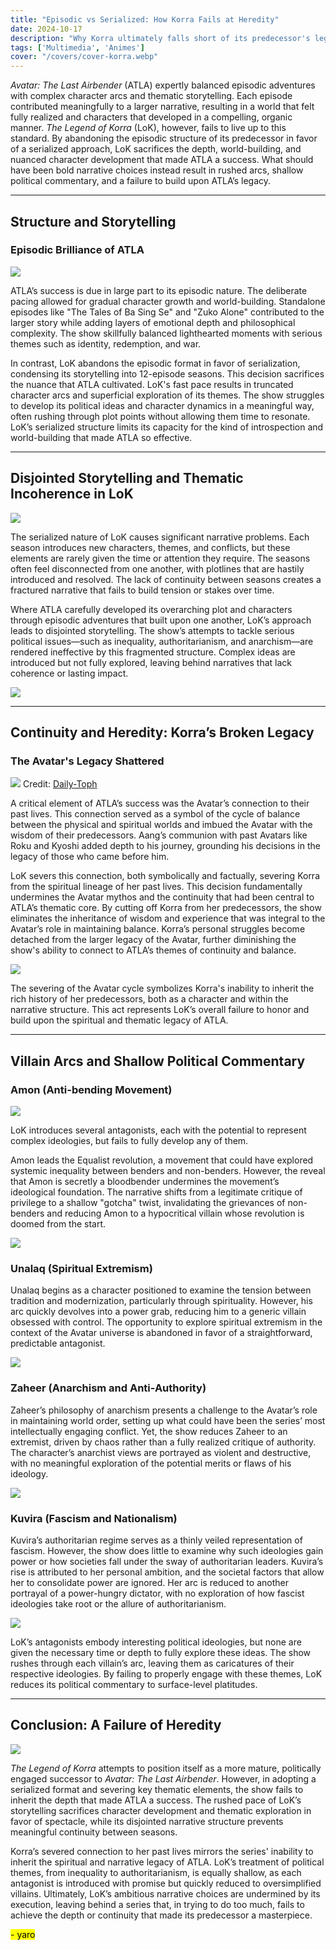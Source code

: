 ```yaml
---
title: "Episodic vs Serialized: How Korra Fails at Heredity"
date: 2024-10-17
description: "Why Korra ultimately falls short of its predecessor's legacy."
tags: ['Multimedia', 'Animes']
cover: "/covers/cover-korra.webp"
---
```


*Avatar: The Last Airbender* (ATLA) expertly balanced episodic adventures with complex character arcs and thematic storytelling. Each episode contributed meaningfully to a larger narrative, resulting in a world that felt fully realized and characters that developed in a compelling, organic manner. *The Legend of Korra* (LoK), however, fails to live up to this standard. By abandoning the episodic structure of its predecessor in favor of a serialized approach, LoK sacrifices the depth, world-building, and nuanced character development that made ATLA a success. What should have been bold narrative choices instead result in rushed arcs, shallow political commentary, and a failure to build upon ATLA’s legacy.

---

## Structure and Storytelling

### Episodic Brilliance of ATLA

![](image-185.png)

ATLA’s success is due in large part to its episodic nature. The deliberate pacing allowed for gradual character growth and world-building. Standalone episodes like "The Tales of Ba Sing Se" and "Zuko Alone" contributed to the larger story while adding layers of emotional depth and philosophical complexity. The show skillfully balanced lighthearted moments with serious themes such as identity, redemption, and war.

In contrast, LoK abandons the episodic format in favor of serialization, condensing its storytelling into 12-episode seasons. This decision sacrifices the nuance that ATLA cultivated. LoK's fast pace results in truncated character arcs and superficial exploration of its themes. The show struggles to develop its political ideas and character dynamics in a meaningful way, often rushing through plot points without allowing them time to resonate. LoK’s serialized structure limits its capacity for the kind of introspection and world-building that made ATLA so effective.

---

## Disjointed Storytelling and Thematic Incoherence in LoK

![](image-187.png)

The serialized nature of LoK causes significant narrative problems. Each season introduces new characters, themes, and conflicts, but these elements are rarely given the time or attention they require. The seasons often feel disconnected from one another, with plotlines that are hastily introduced and resolved. The lack of continuity between seasons creates a fractured narrative that fails to build tension or stakes over time.

Where ATLA carefully developed its overarching plot and characters through episodic adventures that built upon one another, LoK’s approach leads to disjointed storytelling. The show’s attempts to tackle serious political issues—such as inequality, authoritarianism, and anarchism—are rendered ineffective by this fragmented structure. Complex ideas are introduced but not fully explored, leaving behind narratives that lack coherence or lasting impact.

![](image-188.png)

---

## Continuity and Heredity: Korra’s Broken Legacy

### The Avatar's Legacy Shattered

![](image-189.png)
Credit: [Daily-Toph](https://daily-toph.tumblr.com/post/627552236637159424/s2ep1-the-avatar-state-i-just-wanted-to-do-a)

A critical element of ATLA’s success was the Avatar’s connection to their past lives. This connection served as a symbol of the cycle of balance between the physical and spiritual worlds and imbued the Avatar with the wisdom of their predecessors. Aang’s communion with past Avatars like Roku and Kyoshi added depth to his journey, grounding his decisions in the legacy of those who came before him.

LoK severs this connection, both symbolically and factually, severing Korra from the spiritual lineage of her past lives. This decision fundamentally undermines the Avatar mythos and the continuity that had been central to ATLA’s thematic core. By cutting off Korra from her predecessors, the show eliminates the inheritance of wisdom and experience that was integral to the Avatar’s role in maintaining balance. Korra’s personal struggles become detached from the larger legacy of the Avatar, further diminishing the show's ability to connect to ATLA’s themes of continuity and balance.

![](image-190.png)

The severing of the Avatar cycle symbolizes Korra's inability to inherit the rich history of her predecessors, both as a character and within the narrative structure. This act represents LoK’s overall failure to honor and build upon the spiritual and thematic legacy of ATLA.

---

## Villain Arcs and Shallow Political Commentary

### Amon (Anti-bending Movement)

![](image-192.png)

LoK introduces several antagonists, each with the potential to represent complex ideologies, but fails to fully develop any of them.

Amon leads the Equalist revolution, a movement that could have explored systemic inequality between benders and non-benders. However, the reveal that Amon is secretly a bloodbender undermines the movement’s ideological foundation. The narrative shifts from a legitimate critique of privilege to a shallow "gotcha" twist, invalidating the grievances of non-benders and reducing Amon to a hypocritical villain whose revolution is doomed from the start.

![](image-193.png)

### Unalaq (Spiritual Extremism)

Unalaq begins as a character positioned to examine the tension between tradition and modernization, particularly through spirituality. However, his arc quickly devolves into a power grab, reducing him to a generic villain obsessed with control. The opportunity to explore spiritual extremism in the context of the Avatar universe is abandoned in favor of a straightforward, predictable antagonist.

![](image-195.png)

### Zaheer (Anarchism and Anti-Authority)

Zaheer’s philosophy of anarchism presents a challenge to the Avatar’s role in maintaining world order, setting up what could have been the series’ most intellectually engaging conflict. Yet, the show reduces Zaheer to an extremist, driven by chaos rather than a fully realized critique of authority. The character’s anarchist views are portrayed as violent and destructive, with no meaningful exploration of the potential merits or flaws of his ideology.

![](image-196.png)

### Kuvira (Fascism and Nationalism)

Kuvira’s authoritarian regime serves as a thinly veiled representation of fascism. However, the show does little to examine why such ideologies gain power or how societies fall under the sway of authoritarian leaders. Kuvira’s rise is attributed to her personal ambition, and the societal factors that allow her to consolidate power are ignored. Her arc is reduced to another portrayal of a power-hungry dictator, with no exploration of how fascist ideologies take root or the allure of authoritarianism.

![](image-198.png)

LoK’s antagonists embody interesting political ideologies, but none are given the necessary time or depth to fully explore these ideas. The show rushes through each villain’s arc, leaving them as caricatures of their respective ideologies. By failing to properly engage with these themes, LoK reduces its political commentary to surface-level platitudes.

---

## Conclusion: A Failure of Heredity

![](image-203.png)

*The Legend of Korra* attempts to position itself as a more mature, politically engaged successor to *Avatar: The Last Airbender*. However, in adopting a serialized format and severing key thematic elements, the show fails to inherit the depth that made ATLA a success. The rushed pace of LoK’s storytelling sacrifices character development and thematic exploration in favor of spectacle, while its disjointed narrative structure prevents meaningful continuity between seasons.

Korra’s severed connection to her past lives mirrors the series' inability to inherit the spiritual and narrative legacy of ATLA. LoK’s treatment of political themes, from inequality to authoritarianism, is equally shallow, as each antagonist is introduced with promise but quickly reduced to oversimplified villains. Ultimately, LoK’s ambitious narrative choices are undermined by its execution, leaving behind a series that, in trying to do too much, fails to achieve the depth or continuity that made its predecessor a masterpiece.

<mark>- yaro</mark>

